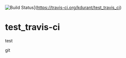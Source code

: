 ![Build Status](https://travis-ci.org/kdurant/test_travis_ci.svg?branch=dev)](https://travis-ci.org/kdurant/test_travis_ci)
# test_travis-ci
test

git 
